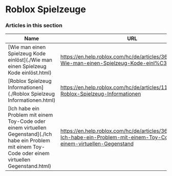 # Roblox Spielzeuge  
### Articles in this section
Name|URL
-|-
[Wie man einen Spielzeug Kode einlöst](./Wie man einen Spielzeug Kode einlöst.html) |https://en.help.roblox.com/hc/de/articles/360000316606-Wie-man-einen-Spielzeug-Kode-einl%C3%B6st
[Roblox Spielzeug Informationen](./Roblox Spielzeug Informationen.html) |https://en.help.roblox.com/hc/de/articles/115000362246-Roblox-Spielzeug-Informationen
[Ich habe ein Problem mit einem Toy-Code oder einem virtuellen Gegenstand](./Ich habe ein Problem mit einem Toy-Code oder einem virtuellen Gegenstand.html) |https://en.help.roblox.com/hc/de/articles/360000317403-Ich-habe-ein-Problem-mit-einem-Toy-Code-oder-einem-virtuellen-Gegenstand
